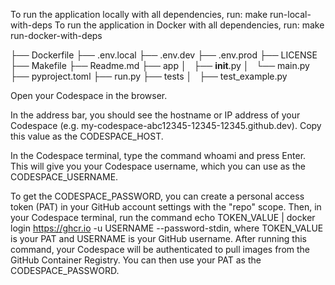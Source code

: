 To run the application locally with all dependencies, run: make run-local-with-deps
To run the application in Docker with all dependencies, run: make run-docker-with-deps


├── Dockerfile
├── .env.local
├── .env.dev
├── .env.prod
├── LICENSE
├── Makefile
├── Readme.md
├── app
│   ├── __init__.py
│   └── main.py
├── pyproject.toml
├── run.py
├── tests
│   ├── test_example.py




Open your Codespace in the browser.

In the address bar, you should see the hostname or IP address of your Codespace (e.g. my-codespace-abc12345-12345-12345.github.dev). Copy this value as the CODESPACE_HOST.

In the Codespace terminal, type the command whoami and press Enter. This will give you your Codespace username, which you can use as the CODESPACE_USERNAME.

To get the CODESPACE_PASSWORD, you can create a personal access token (PAT) in your GitHub account settings with the "repo" scope. Then, in your Codespace terminal, run the command echo TOKEN_VALUE | docker login https://ghcr.io -u USERNAME --password-stdin, where TOKEN_VALUE is your PAT and USERNAME is your GitHub username. After running this command, your Codespace will be authenticated to pull images from the GitHub Container Registry. You can then use your PAT as the CODESPACE_PASSWORD.


